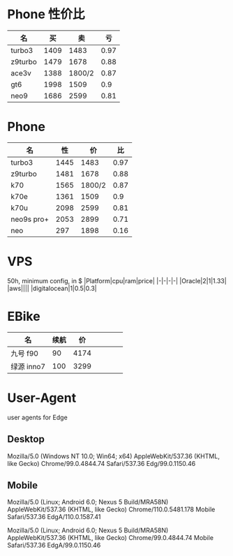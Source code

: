 # Phone 性价比
|名|买|卖|亏|
|-|-|-|-|
|turbo3|1409|1483|0.97|
|z9turbo|1479|1678|0.88|
|ace3v|1388|1800/2|0.87|
|gt6|1998|1509|0.9|
|neo9|1686|2599|0.81|


# Phone
|名|性|价|比|
|-|-|-|-|
|turbo3|1445|1483|0.97|
|z9turbo|1481|1678|0.88|
|k70|1565|1800/2|0.87|
|k70e|1361|1509|0.9|
|k70u|2098|2599|0.81|
|neo9s pro+|2053|2899|0.71|
|neo|297|1898|0.16|


# VPS
50h, minimum config, in $
|Platform|cpu|ram|price|
|-|-|-|-|
|Oracle|2|1|1.33|
|aws||||
|digitalocean|1|0.5|0.3|

# EBike

|名|续航|价|||||
|-|-|-|-|-|-|-|
|九号 f90|90|4174|||||
|绿源 inno7|100|3299|


# User-Agent
user agents for Edge

## Desktop
Mozilla/5.0 (Windows NT 10.0; Win64; x64) AppleWebKit/537.36 (KHTML, like Gecko) Chrome/99.0.4844.74 Safari/537.36 Edg/99.0.1150.46

## Mobile
Mozilla/5.0 (Linux; Android 6.0; Nexus 5 Build/MRA58N) AppleWebKit/537.36 (KHTML, like Gecko) Chrome/110.0.5481.178 Mobile Safari/537.36 EdgA/110.0.1587.41

Mozilla/5.0 (Linux; Android 6.0; Nexus 5 Build/MRA58N) AppleWebKit/537.36 (KHTML, like Gecko) Chrome/99.0.4844.74 Mobile Safari/537.36 EdgA/99.0.1150.46
